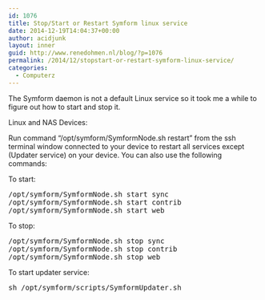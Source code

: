 ```yaml
---
id: 1076
title: Stop/Start or Restart Symform linux service
date: 2014-12-19T14:04:37+00:00
author: acidjunk
layout: inner
guid: http://www.renedohmen.nl/blog/?p=1076
permalink: /2014/12/stopstart-or-restart-symform-linux-service/
categories:
  - Computerz
---
```

The Symform daemon is not a default Linux service so it took me a while to figure out how to start and stop it.

Linux and NAS Devices:
  
Run command &#8220;/opt/symform/SymformNode.sh restart&#8221; from the ssh terminal window connected to your device to restart all services except (Updater service) on your device. You can also use the following commands:

To start:

<pre>/opt/symform/SymformNode.sh start sync
/opt/symform/SymformNode.sh start contrib
/opt/symform/SymformNode.sh start web
</pre>

To stop:

<pre>/opt/symform/SymformNode.sh stop sync
/opt/symform/SymformNode.sh stop contrib
/opt/symform/SymformNode.sh stop web
</pre>

To start updater service:

<pre>sh /opt/symform/scripts/SymformUpdater.sh
</pre>